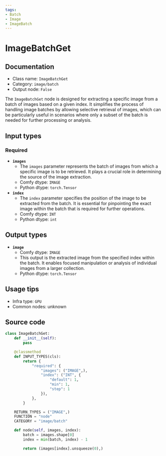 ```yaml
---
tags:
- Batch
- Image
- ImageBatch
---
```


# ImageBatchGet
## Documentation
- Class name: `ImageBatchGet`
- Category: `image/batch`
- Output node: `False`

The `ImageBatchGet` node is designed for extracting a specific image from a batch of images based on a given index. It simplifies the process of handling image batches by allowing selective retrieval of images, which can be particularly useful in scenarios where only a subset of the batch is needed for further processing or analysis.
## Input types
### Required
- **`images`**
    - The `images` parameter represents the batch of images from which a specific image is to be retrieved. It plays a crucial role in determining the source of the image extraction.
    - Comfy dtype: `IMAGE`
    - Python dtype: `torch.Tensor`
- **`index`**
    - The `index` parameter specifies the position of the image to be extracted from the batch. It is essential for pinpointing the exact image within the batch that is required for further operations.
    - Comfy dtype: `INT`
    - Python dtype: `int`
## Output types
- **`image`**
    - Comfy dtype: `IMAGE`
    - This output is the extracted image from the specified index within the batch. It enables focused manipulation or analysis of individual images from a larger collection.
    - Python dtype: `torch.Tensor`
## Usage tips
- Infra type: `GPU`
- Common nodes: unknown


## Source code
```python
class ImageBatchGet:
    def __init__(self):
        pass

    @classmethod
    def INPUT_TYPES(cls):
        return {
            "required": {
                "images": ("IMAGE",),
                "index": ("INT", {
                    "default": 1,
                    "min": 1,
                    "step": 1
                }),
            },
        }

    RETURN_TYPES = ("IMAGE",)
    FUNCTION = "node"
    CATEGORY = "image/batch"

    def node(self, images, index):
        batch = images.shape[0]
        index = min(batch, index) - 1

        return (images[index].unsqueeze(0),)

```
